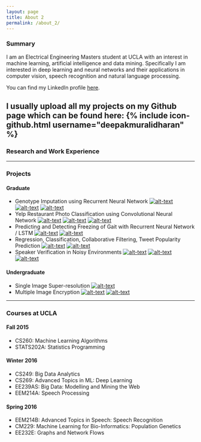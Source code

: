 ```yaml
---
layout: page
title: About 2
permalink: /about_2/
---
```


### Summary

I am an Electrical Engineering Masters student at UCLA with an interest in machine learning, artificial intelligence
and data mining. Specifically I am interested in deep learning and neural networks and their applications in computer vision, speech recognition and natural language processing.

You can find my LinkedIn profile [here](https://www.linkedin.com/in/muralidharandeepak).

I usually upload all my projects on my Github page which can be found here:
{% include icon-github.html username="deepakmuralidharan" %}
---

### Research and Work Experience

---

### Projects

#### Graduate
* Genotype Imputation using Recurrent Neural Network [![alt-text](http://iconshow.me/media/images/ui/ios7-icons/png/16/social-github.png)](https://github.com/deepakmuralidharan/CM229-Genotype-Imputation-using-Bidirectional-RNN)  [![alt-text](http://www.kilbreda.vic.edu.au/images/pdf.gif)](https://www.dropbox.com/home?preview=Our_report.pdf)
[![alt-text](https://cdn2.iconfinder.com/data/icons/ledicons/page_white_powerpoint.png)](https://www.dropbox.com/home?preview=Our_report.pdf)  
* Yelp Restaurant Photo Classification using Convolutional Neural Network
[![alt-text](http://iconshow.me/media/images/ui/ios7-icons/png/16/social-github.png)](https://github.com/deepakmuralidharan/CS249-Yelp-Restaurant-Photo-Classification-Challenge)  [![alt-text](http://www.kilbreda.vic.edu.au/images/pdf.gif)](https://www.dropbox.com/home?preview=Our_report.pdf)
[![alt-text](https://cdn2.iconfinder.com/data/icons/ledicons/page_white_powerpoint.png)](https://www.dropbox.com/home?preview=Our_report.pdf)  
* Predicting and Detecting Freezing of Gait with Recurrent Neural Network / LSTM [![alt-text](http://www.kilbreda.vic.edu.au/images/pdf.gif)](https://www.dropbox.com/home?preview=Our_report.pdf)
[![alt-text](https://cdn2.iconfinder.com/data/icons/ledicons/page_white_powerpoint.png)](https://www.dropbox.com/home?preview=Our_report.pdf)  
* Regression, Classification, Collaborative Filtering, Tweet Popularity Prediction
[![alt-text](http://iconshow.me/media/images/ui/ios7-icons/png/16/social-github.png)](https://github.com/deepakmuralidharan/EE239AS-Big-Data-Modelling-and-Mining-the-Web)  [![alt-text](http://www.kilbreda.vic.edu.au/images/pdf.gif)](https://www.dropbox.com/home?preview=Our_report.pdf)  
* Speaker Verification in Noisy Environments
[![alt-text](http://iconshow.me/media/images/ui/ios7-icons/png/16/social-github.png)](https://github.com/ShubhamAgarwal12/Automatic-Speaker-Recognition)  [![alt-text](http://www.kilbreda.vic.edu.au/images/pdf.gif)](https://www.dropbox.com/home?preview=Our_report.pdf)
[![alt-text](https://cdn2.iconfinder.com/data/icons/ledicons/page_white_powerpoint.png)](https://www.dropbox.com/home?preview=Our_report.pdf)  

#### Undergraduate
* Single Image Super-resolution
[![alt-text](https://cdn2.iconfinder.com/data/icons/ledicons/page_white_powerpoint.png)](https://www.dropbox.com/home?preview=Our_report.pdf)  
* Multiple Image Encryption
[![alt-text](http://www.kilbreda.vic.edu.au/images/pdf.gif)](https://www.dropbox.com/home?preview=Our_report.pdf)
[![alt-text](https://cdn2.iconfinder.com/data/icons/ledicons/page_white_powerpoint.png)](https://www.dropbox.com/home?preview=Our_report.pdf)  

---

### Courses at UCLA

#### Fall 2015
* CS260: Machine Learning Algorithms  
* STATS202A: Statistics Programming  

#### Winter 2016
* CS249: Big Data Analytics  
* CS269: Advanced Topics in ML: Deep Learning  
* EE239AS: Big Data: Modelling and Mining the Web  
* EEM214A: Speech Processing  

#### Spring 2016
* EEM214B: Advanced Topics in Speech: Speech Recognition  
* CM229: Machine Learning for Bio-Informatics: Population Genetics  
* EE232E: Graphs and Network Flows
